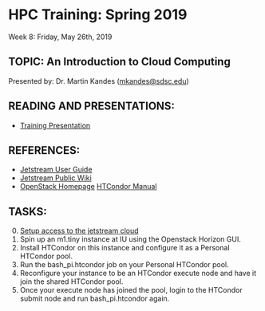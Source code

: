 # HPC Training: Spring 2019
Week 8: Friday, May 26th, 2019

## TOPIC: An Introduction to Cloud Computing
Presented by: Dr. Martin Kandes (mkandes@sdsc.edu)

## READING AND PRESENTATIONS:
* [Training Presentation](./introduction-to-cloud-computing.pdf)

## REFERENCES:
* [Jetstream User Guide](https://portal.xsede.org/jetstream)
* [Jetstream Public Wiki](https://iujetstream.atlassian.net/wiki/spaces/JWT/overview)
* [OpenStack Homepage](https://www.openstack.org)
  [HTCondor Manual](https://htcondor.readthedocs.io/en/v8_8_3)

## TASKS:
0. [Setup access to the jetstream cloud](./setup-jetstream.md)
1. Spin up an m1.tiny instance at IU using the Openstack Horizon GUI. 
2. Install HTCondor on this instance and configure it as a Personal HTCondor pool.
3. Run the bash_pi.htcondor job on your Personal HTCondor pool.
4. Reconfigure your instance to be an HTCondor execute node and have it join the shared HTCondor pool. 
5. Once your execute node has joined the pool, login to the HTCondor submit node and run bash_pi.htcondor again. 
